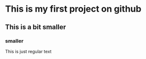 # This is my first project on github
## This is a bit smaller
### smaller

This is just regular text
